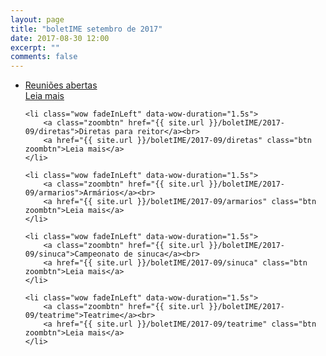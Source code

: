 ```yaml
---
layout: page
title: "boletIME setembro de 2017"
date: 2017-08-30 12:00
excerpt: ""
comments: false
---
```

<div class="post-list">
<ul>
    <li class="wow fadeInLeft" data-wow-duration="1.5s">
        <a class="zoombtn" href="{{ site.url }}/boletIME/2017-09/ra">Reuniões abertas</a><br>
        <a href="{{ site.url }}/boletIME/2017-09/ra" class="btn zoombtn">Leia mais</a>
    </li>

    <li class="wow fadeInLeft" data-wow-duration="1.5s">
        <a class="zoombtn" href="{{ site.url }}/boletIME/2017-09/diretas">Diretas para reitor</a><br>
        <a href="{{ site.url }}/boletIME/2017-09/diretas" class="btn zoombtn">Leia mais</a>
    </li>

    <li class="wow fadeInLeft" data-wow-duration="1.5s">
        <a class="zoombtn" href="{{ site.url }}/boletIME/2017-09/armarios">Armários</a><br>
        <a href="{{ site.url }}/boletIME/2017-09/armarios" class="btn zoombtn">Leia mais</a>
    </li>

    <li class="wow fadeInLeft" data-wow-duration="1.5s">
        <a class="zoombtn" href="{{ site.url }}/boletIME/2017-09/sinuca">Campeonato de sinuca</a><br>
        <a href="{{ site.url }}/boletIME/2017-09/sinuca" class="btn zoombtn">Leia mais</a>
    </li>

    <li class="wow fadeInLeft" data-wow-duration="1.5s">
        <a class="zoombtn" href="{{ site.url }}/boletIME/2017-09/teatrime">Teatrime</a><br>
        <a href="{{ site.url }}/boletIME/2017-09/teatrime" class="btn zoombtn">Leia mais</a>
    </li>
</ul>
</div>
<ul>
</ul>

